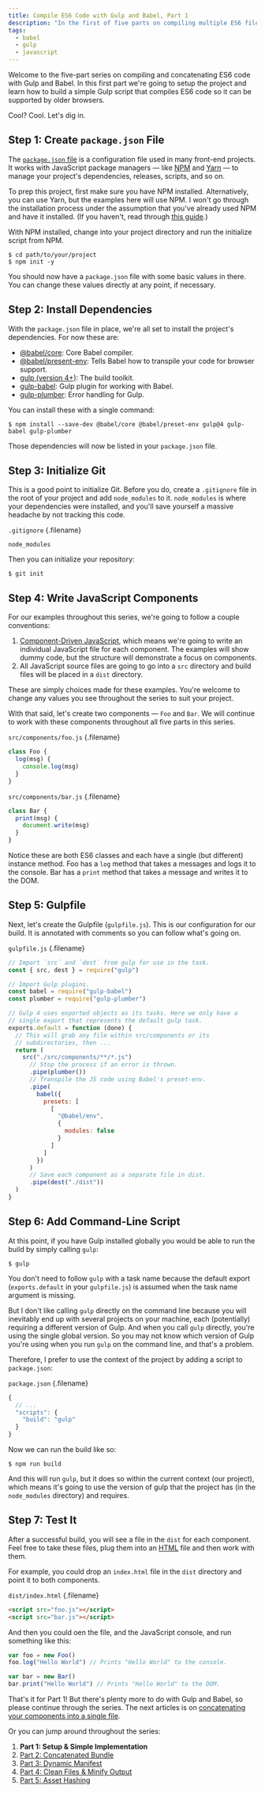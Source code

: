 ```yaml
---
title: Compile ES6 Code with Gulp and Babel, Part 1
description: "In the first of five parts on compiling multiple ES6 files into a minified bundle, you will learn how to setup the project and build a simple implementation."
tags:
  - babel
  - gulp
  - javascript
---
```


Welcome to the five-part series on compiling and concatenating ES6 code with Gulp and Babel. In this first part we're going to setup the project and learn how to build a simple Gulp script that compiles ES6 code so it can be supported by older browsers.

Cool? Cool. Let's dig in.

## Step 1: Create `package.json` File

The [`package.json` file](https://docs.npmjs.com/files/package.json) is a configuration file used in many front-end projects. It works with JavaScript package managers — like [NPM](/blog/wtf-is-npm) and [Yarn](https://yarnpkg.com/en/) — to manage your project's dependencies, releases, scripts, and so on.

To prep this project, first make sure you have NPM installed. Alternatively, you can use Yarn, but the examples here will use NPM. I won't go through the installation process under the assumption that you've already used NPM and have it installed. (If you haven't, read through [this guide](https://www.npmjs.com/get-npm).)

With NPM installed, change into your project directory and run the initialize script from NPM.

    $ cd path/to/your/project
    $ npm init -y

You should now have a `package.json` file with some basic values in there. You can change these values directly at any point, if necessary.

## Step 2: Install Dependencies

With the `package.json` file in place, we're all set to install the project's dependencies. For now these are:

- [@babel/core](https://www.npmjs.com/package/@babel/core): Core Babel compiler.
- [@babel/present-env](https://www.npmjs.com/package/@babel/preset-env): Tells Babel how to transpile your code for browser support.
- [gulp (version 4+)](https://www.npmjs.com/package/gulp): The build toolkit.
- [gulp-babel](https://www.npmjs.com/package/gulp-babel): Gulp plugin for working with Babel.
- [gulp-plumber](https://www.npmjs.com/package/gulp-plumber): Error handling for Gulp.

You can install these with a single command:

    $ npm install --save-dev @babel/core @babel/preset-env gulp@4 gulp-babel gulp-plumber

Those dependencies will now be listed in your `package.json` file.

## Step 3: Initialize Git

This is a good point to initialize Git. Before you do, create a `.gitignore` file in the root of your project and add `node_modules` to it. `node_modules` is where your dependencies were installed, and you'll save yourself a massive headache by not tracking this code.

`.gitignore` {.filename}

```shell
node_modules
```

Then you can initialize your repository:

    $ git init

## Step 4: Write JavaScript Components

For our examples throughout this series, we're going to follow a couple conventions:

1. [Component-Driven JavaScript](/blog/component-based-js-architecture/), which means we're going to write an individual JavaScript file for each component. The examples will show dummy code, but the structure will demonstrate a focus on components.
2. All JavaScript source files are going to go into a `src` directory and build files will be placed in a `dist` directory.

These are simply choices made for these examples. You're welcome to change any values you see throughout the series to suit your project.

With that said, let's create two components — `Foo` and `Bar`. We will continue to work with these components throughout all five parts in this series.

`src/components/foo.js` {.filename}

```js
class Foo {
  log(msg) {
    console.log(msg)
  }
}
```

`src/components/bar.js` {.filename}

```js
class Bar {
  print(msg) {
    document.write(msg)
  }
}
```

Notice these are both ES6 classes and each have a single (but different) instance method. Foo has a `log` method that takes a messages and logs it to the console. Bar has a `print` method that takes a message and writes it to the DOM.

## Step 5: Gulpfile

Next, let's create the Gulpfile (`gulpfile.js`). This is our configuration for our build. It is annotated with comments so you can follow what's going on.

`gulpfile.js` {.filename}

```js
// Import `src` and `dest` from gulp for use in the task.
const { src, dest } = require("gulp")

// Import Gulp plugins.
const babel = require("gulp-babel")
const plumber = require("gulp-plumber")

// Gulp 4 uses exported objects as its tasks. Here we only have a
// single export that represents the default gulp task.
exports.default = function (done) {
  // This will grab any file within src/components or its
  // subdirectories, then ...
  return (
    src("./src/components/**/*.js")
      // Stop the process if an error is thrown.
      .pipe(plumber())
      // Transpile the JS code using Babel's preset-env.
      .pipe(
        babel({
          presets: [
            [
              "@babel/env",
              {
                modules: false
              }
            ]
          ]
        })
      )
      // Save each component as a separate file in dist.
      .pipe(dest("./dist"))
  )
}
```

## Step 6: Add Command-Line Script

At this point, if you have Gulp installed globally you would be able to run the build by simply calling `gulp`:

    $ gulp

You don't need to follow `gulp` with a task name because the default export (`exports.default` in your `gulpfile.js`) is assumed when the task name argument is missing.

But I don't like calling `gulp` directly on the command line because you will inevitably end up with several projects on your machine, each (potentially) requiring a different version of Gulp. And when you call `gulp` directly, you're using the single global version. So you may not know which version of Gulp you're using when you run `gulp` on the command line, and that's a problem.

Therefore, I prefer to use the context of the project by adding a script to `package.json`:

`package.json` {.filename}

```js
{
  // ...
  "scripts": {
    "build": "gulp"
  }
}
```

Now we can run the build like so:

    $ npm run build

And this will run `gulp`, but it does so within the current context (our project), which means it's going to use the version of gulp that the project has (in the `node_modules` directory) and requires.

## Step 7: Test It

After a successful build, you will see a file in the `dist` for each component. Feel free to take these files, plug them into an [HTML](/blog/wtf-is-html/) file and then work with them.

For example, you could drop an `index.html` file in the `dist` directory and point it to both components.

`dist/index.html` {.filename}

```html
<script src="foo.js"></script>
<script src="bar.js"></script>
```

And then you could oen the file, and the JavaScript console, and run something like this:

```js
var foo = new Foo()
foo.log("Hello World") // Prints "Hello World" to the console.

var bar = new Bar()
bar.print("Hello World") // Prints "Hello World" to the DOM.
```

That's it for Part 1! But there's plenty more to do with Gulp and Babel, so please continue through the series. The next articles is on [concatenating your components into a single file](/blog/compile-es6-code-gulp-babel-part-2/).

Or you can jump around throughout the series:

1. **Part 1: Setup & Simple Implementation**
2. [Part 2: Concatenated Bundle](/blog/compile-es6-code-gulp-babel-part-2/)
3. [Part 3: Dynamic Manifest](/blog/compile-es6-code-gulp-babel-part-3/)
4. [Part 4: Clean Files & Minify Output](/blog/compile-es6-code-gulp-babel-part-4/)
5. [Part 5: Asset Hashing](/blog/compile-es6-code-gulp-babel-part-5/)
